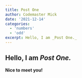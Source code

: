 ```yaml
---
title: Post One
author: Codemaster Mick
date: '2021-12-14'
categories:
  - 'numbers'
  - 'odd'
excerpt: Hello, I am _Post One._
---
```


## Hello, I am _Post One._

**Nice to meet you!**
